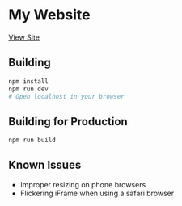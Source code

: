 My Website
=========

[View Site](https://karthiknayak02.github.io/)

Building
--------

```bash
npm install
npm run dev
# Open localhost in your browser
```

Building for Production
--------

```bash
npm run build
```

Known Issues 
--------
- Improper resizing on phone browsers 
- Flickering iFrame when using a safari browser 

